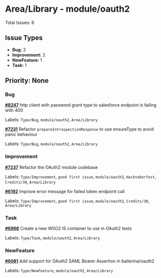 # Area/Library - module/oauth2

Total Issues: 6

## Issue Types

- **Bug:** 2
- **Improvement:** 2
- **NewFeature:** 1
- **Task:** 1

## Priority: None

### Bug

**[#8247](https://github.com/ballerina-platform/ballerina-library/issues/8247)** http client with password grant type to salesforce endpoint is failing with 400

Labels: `Type/Bug`, `module/oauth2`, `Area/Library`

**[#7231](https://github.com/ballerina-platform/ballerina-library/issues/7231)** Refactor `prepareIntrospectionResponse` to use ensureType to avoid panic behaviour

Labels: `Type/Bug`, `module/oauth2`, `Area/Library`

### Improvement

**[#7237](https://github.com/ballerina-platform/ballerina-library/issues/7237)** Refactor the OAuth2 module codebase

Labels: `Type/Improvement`, `good first issue`, `module/oauth2`, `Hacktoberfest`, `Credits/30`, `Area/Library`

**[#6192](https://github.com/ballerina-platform/ballerina-library/issues/6192)** Improve error message for failed token endpoint call

Labels: `Type/Improvement`, `good first issue`, `module/oauth2`, `Credits/30`, `Area/Library`

### Task

**[#6968](https://github.com/ballerina-platform/ballerina-library/issues/6968)** Create a new WSO2 IS container to use in OAuth2 tests

Labels: `Type/Task`, `module/oauth2`, `Area/Library`

### NewFeature

**[#6081](https://github.com/ballerina-platform/ballerina-library/issues/6081)** Add support for OAuth2 SAML Bearer Assertion in ballerina/oauth2

Labels: `Type/NewFeature`, `module/oauth2`, `Area/Library`

